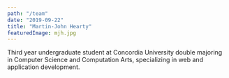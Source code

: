 ```yaml
---
path: "/team"
date: "2019-09-22"
title: "Martin-John Hearty"
featuredImage: mjh.jpg
---
```

Third year undergraduate student at Concordia University double majoring in Computer Science and Computation Arts, specializing in web and application development.